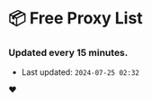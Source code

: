 # :package: Free Proxy List
### Updated every 15 minutes.

- Last updated: `2024-07-25 02:32`

:heart:
